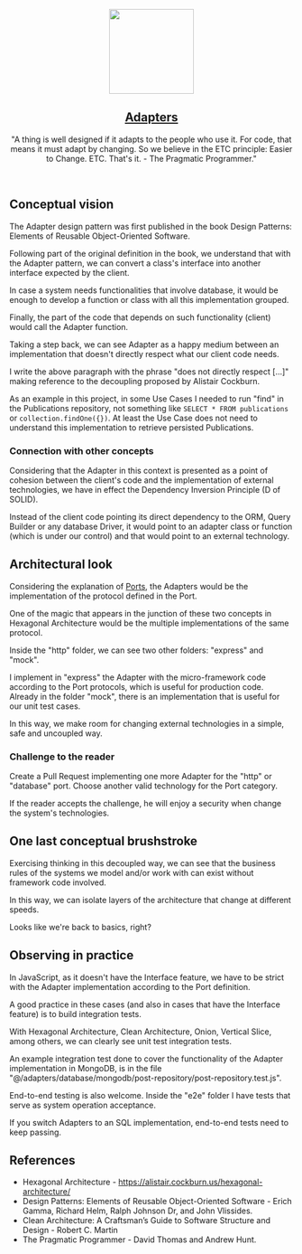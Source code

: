 <p align="center">
  <a href="https://pedromoraisf.medium.com">
    <img src="https://ouch-cdn2.icons8.com/Mh7LQsapa3U6bOVyJUiLqt_flRpvlJFTxFRFTtBPKC8/rs:fit:549:403/czM6Ly9pY29uczgu/b3VjaC1wcm9kLmFz/c2V0cy9wbmcvNDc4/Lzg4NGM0ZDQ2LWY5/OGItNDc1NS04ZGY0/LWQwOGQ1MDZmNWE4/Yi5wbmc.png" height="150">
    <h2 align="center">Adapters</h2>
  </a>
</p>

<p align="center">
  "A thing is well designed if it adapts to the people who use it. For code, that means it must adapt by changing. So we believe in the ETC principle: Easier to Change. ETC. That's it. - The Pragmatic Programmer."
</p>
<br />

## Conceptual vision

The Adapter design pattern was first published in the book Design Patterns: Elements of Reusable Object-Oriented Software.

Following part of the original definition in the book, we understand that with the Adapter pattern, we can convert a class's interface into another interface expected by the client.

In case a system needs functionalities that involve database, it would be enough to develop a function or class with all this implementation grouped.

Finally, the part of the code that depends on such functionality (client) would call the Adapter function.

Taking a step back, we can see Adapter as a happy medium between an implementation that doesn't directly respect what our client code needs.

I write the above paragraph with the phrase "does not directly respect [...]" making reference to the decoupling proposed by Alistair Cockburn.

As an example in this project, in some Use Cases I needed to run "find" in the Publications repository, not something like `SELECT * FROM publications` or `collection.findOne({})`. At least the Use Case does not need to understand this implementation to retrieve persisted Publications.

### Connection with other concepts

Considering that the Adapter in this context is presented as a point of cohesion between the client's code and the implementation of external technologies, we have in effect the Dependency Inversion Principle (D of SOLID).

Instead of the client code pointing its direct dependency to the ORM, Query Builder or any database Driver, it would point to an adapter class or function (which is under our control) and that would point to an external technology.

## Architectural look

Considering the explanation of [Ports](./../ports/readme.md), the Adapters would be the implementation of the protocol defined in the Port.

One of the magic that appears in the junction of these two concepts in Hexagonal Architecture would be the multiple implementations of the same protocol.

Inside the "http" folder, we can see two other folders: "express" and "mock".

I implement in "express" the Adapter with the micro-framework code according to the Port protocols, which is useful for production code. Already in the folder "mock", there is an implementation that is useful for our unit test cases.

In this way, we make room for changing external technologies in a simple, safe and uncoupled way.

### Challenge to the reader

Create a Pull Request implementing one more Adapter for the "http" or "database" port. Choose another valid technology for the Port category.

If the reader accepts the challenge, he will enjoy a security when change the system's technologies.

## One last conceptual brushstroke

Exercising thinking in this decoupled way, we can see that the business rules of the systems we model and/or work with can exist without framework code involved.

In this way, we can isolate layers of the architecture that change at different speeds.

Looks like we're back to basics, right?

## Observing in practice

In JavaScript, as it doesn't have the Interface feature, we have to be strict with the Adapter implementation according to the Port definition.

A good practice in these cases (and also in cases that have the Interface feature) is to build integration tests.

With Hexagonal Architecture, Clean Architecture, Onion, Vertical Slice, among others, we can clearly see unit test integration tests.

An example integration test done to cover the functionality of the Adapter implementation in MongoDB, is in the file "@/adapters/database/mongodb/post-repository/post-repository.test.js".

End-to-end testing is also welcome. Inside the "e2e" folder I have tests that serve as system operation acceptance.

If you switch Adapters to an SQL implementation, end-to-end tests need to keep passing.

## References

- Hexagonal Architecture - <a href="https://alistair.cockburn.us/hexagonal-architecture/">https://alistair.cockburn.us/hexagonal-architecture/</a>
- Design Patterns: Elements of Reusable Object-Oriented Software - Erich Gamma, Richard Helm, Ralph Johnson Dr, and John Vlissides.
- Clean Architecture: A Craftsman’s Guide to Software Structure and Design - Robert C. Martin
- The Pragmatic Programmer - David Thomas and Andrew Hunt.